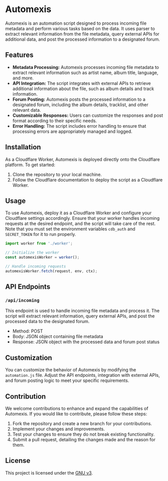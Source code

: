 # Automexis

Automexis is an automation script designed to process incoming file metadata and perform various tasks based on the data. It uses parser to extract relevant information from the file metadata, query external APIs for additional data, and post the processed information to a designated forum.

## Features

- **Metadata Processing:** Automexis processes incoming file metadata to extract relevant information such as artist name, album title, language, and more.
- **API Integration:** The script integrates with external APIs to retrieve additional information about the file, such as album details and track information.
- **Forum Posting:** Automexis posts the processed information to a designated forum, including the album details, tracklist, and other relevant data.
- **Customizable Responses:** Users can customize the responses and post format according to their specific needs.
- **Error Handling:** The script includes error handling to ensure that processing errors are appropriately managed and logged.

## Installation

As a Cloudflare Worker, Automexis is deployed directly onto the Cloudflare platform. To get started:

1. Clone the repository to your local machine.
2. Follow the Cloudflare documentation to deploy the script as a Cloudflare Worker.

## Usage

To use Automexis, deploy it as a Cloudflare Worker and configure your Cloudflare settings accordingly. Ensure that your worker handles incoming requests at the desired endpoint, and the script will take care of the rest. Note that you must set the environment variables `cdb_auth` and `SECRET_TOKEN` for it to run properly. 

```javascript
import worker from './worker';

// Initialize the worker
const automexisWorker = worker();

// Handle incoming requests
automexisWorker.fetch(request, env, ctx);
```

## API Endpoints

### `/api/incoming`

This endpoint is used to handle incoming file metadata and process it. The script will extract relevant information, query external APIs, and post the processed data to the designated forum.

- Method: POST
- Body: JSON object containing file metadata
- Response: JSON object with the processed data and forum post status

## Customization

You can customize the behavior of Automexis by modifying the `automation.js` file. Adjust the API endpoints, integration with external APIs, and forum posting logic to meet your specific requirements.

## Contribution

We welcome contributions to enhance and expand the capabilities of Automexis. If you would like to contribute, please follow these steps:

1. Fork the repository and create a new branch for your contributions.
2. Implement your changes and improvements.
3. Test your changes to ensure they do not break existing functionality.
4. Submit a pull request, detailing the changes made and the reason for them.

## License

This project is licensed under the [GNU v3](LICENSE).